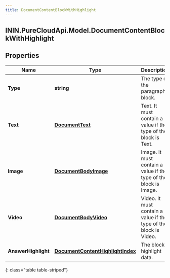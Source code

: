 ```yaml
---
title: DocumentContentBlockWithHighlight
---
```

## ININ.PureCloudApi.Model.DocumentContentBlockWithHighlight

## Properties

|Name | Type | Description | Notes|
|------------ | ------------- | ------------- | -------------|
| **Type** | **string** | The type of the paragraph block. | |
| **Text** | [**DocumentText**](DocumentText.html) | Text. It must contain a value if the type of the block is Text. | [optional] |
| **Image** | [**DocumentBodyImage**](DocumentBodyImage.html) | Image. It must contain a value if the type of the block is Image. | [optional] |
| **Video** | [**DocumentBodyVideo**](DocumentBodyVideo.html) | Video. It must contain a value if the type of the block is Video. | [optional] |
| **AnswerHighlight** | [**DocumentContentHighlightIndex**](DocumentContentHighlightIndex.html) | The block highlight data. | [optional] |
{: class="table table-striped"}


